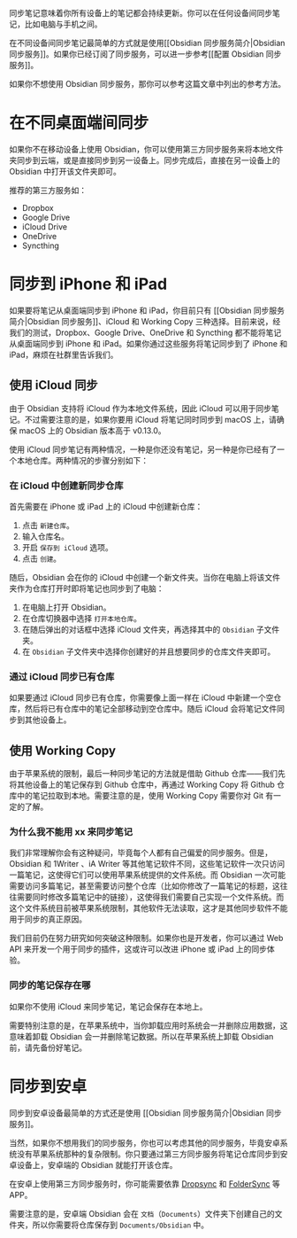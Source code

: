 同步笔记意味着你所有设备上的笔记都会持续更新。你可以在任何设备间同步笔记，比如电脑与手机之间。

在不同设备间同步笔记最简单的方式就是使用[[Obsidian 同步服务简介|Obsidian 同步服务]]。如果你已经订阅了同步服务，可以进一步参考[[配置 Obsidian 同步服务]]。

如果你不想使用 Obsidian 同步服务，那你可以参考这篇文章中列出的参考方法。

# 在不同桌面端间同步

如果你不在移动设备上使用 Obsidian，你可以使用第三方同步服务来将本地文件夹同步到云端，或是直接同步到另一设备上。同步完成后，直接在另一设备上的 Obsidian 中打开该文件夹即可。

推荐的第三方服务如：

- Dropbox
- Google Drive
- iCloud Drive
- OneDrive
- Syncthing

# 同步到 iPhone 和 iPad 

如果要将笔记从桌面端同步到 iPhone 和 iPad，你目前只有 [[Obsidian 同步服务简介|Obsidian 同步服务]]、iCloud 和 Working Copy 三种选择。目前来说，经我们的测试，Dropbox、Google Drive、OneDrive 和 Syncthing 都不能将笔记从桌面端同步到 iPhone 和 iPad。如果你通过这些服务将笔记同步到了 iPhone 和 iPad，麻烦在社群里告诉我们。

## 使用 iCloud 同步

由于 Obsidian 支持将 iCloud 作为本地文件系统，因此 iCloud 可以用于同步笔记。不过需要注意的是，如果你要用 iCloud 将笔记同时同步到 macOS 上，请确保 macOS 上的 Obsidian 版本高于 v0.13.0。

使用 iCloud 同步笔记有两种情况，一种是你还没有笔记，另一种是你已经有了一个本地仓库。两种情况的步骤分别如下：

### 在 iCloud 中创建新同步仓库

首先需要在 iPhone 或 iPad 上的 iCloud 中创建新仓库：

1. 点击 `新建仓库`。
2. 输入仓库名。
3. 开启 `保存到 iCloud` 选项。
4. 点击 `创建`。

随后，Obsidian 会在你的 iCloud 中创建一个新文件夹。当你在电脑上将该文件夹作为仓库打开时即将笔记也同步到了电脑：

1. 在电脑上打开 Obsidian。
2. 在仓库切换器中选择 `打开本地仓库`。
3. 在随后弹出的对话框中选择 iCloud 文件夹，再选择其中的 `Obsidian` 子文件夹。
4. 在 `Obsidian` 子文件夹中选择你创建好的并且想要同步的仓库文件夹即可。

### 通过 iCloud 同步已有仓库

如果要通过 iCloud 同步已有仓库，你需要像上面一样在 iCloud 中新建一个空仓库，然后将已有仓库中的笔记全部移动到空仓库中。随后 iCloud 会将笔记文件同步到其他设备上。

## 使用 Working Copy

由于苹果系统的限制，最后一种同步笔记的方法就是借助 Github 仓库——我们先将其他设备上的笔记保存到 Github 仓库中，再通过 Working Copy 将 Github 仓库中的笔记拉取到本地。需要注意的是，使用 Working Copy 需要你对 Git 有一定的了解。

### 为什么我不能用 xx 来同步笔记

我们非常理解你会有这种疑问，毕竟每个人都有自己偏爱的同步服务。但是，Obsidian 和 1Writer 、iA Writer 等其他笔记软件不同，这些笔记软件一次只访问一篇笔记，这使得它们可以使用苹果系统提供的文件系统。而 Obsidian 一次可能需要访问多篇笔记，甚至需要访问整个仓库（比如你修改了一篇笔记的标题，这往往需要同时修改多篇笔记中的链接），这使得我们需要自己实现一个文件系统。而这个文件系统目前被苹果系统限制，其他软件无法读取，这才是其他同步软件不能用于同步的真正原因。

我们目前仍在努力研究如何突破这种限制。如果你也是开发者，你可以通过 Web API 来开发一个用于同步的插件，这或许可以改进 iPhone 或 iPad 上的同步体验。

### 同步的笔记保存在哪

如果你不使用 iCloud 来同步笔记，笔记会保存在本地上。

需要特别注意的是，在苹果系统中，当你卸载应用时系统会一并删除应用数据，这意味着卸载 Obsidian 会一并删除笔记数据。所以在苹果系统上卸载 Obsidian 前，请先备份好笔记。

# 同步到安卓

同步到安卓设备最简单的方式还是使用 [[Obsidian 同步服务简介|Obsidian 同步服务]]。

当然，如果你不想用我们的同步服务，你也可以考虑其他的同步服务，毕竟安卓系统没有苹果系统那种的复杂限制。你只要通过第三方同步服务将笔记仓库同步到安卓设备上，安卓端的 Obsidian 就能打开该仓库。

在安卓上使用第三方同步服务时，你可能需要依靠 [Dropsync](https://play.google.com/store/apps/details?id=com.ttxapps.dropsync) 和 [FolderSync](https://play.google.com/store/apps/details?id=dk.tacit.android.foldersync.lite) 等 APP。

需要注意的是，安卓端 Obsidian 会在 `文档`（`Documents`）文件夹下创建自己的文件夹，所以你需要将仓库保存到 `Documents/Obsidian` 中。

